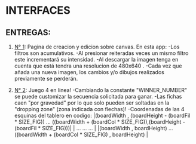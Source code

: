 # INTERFACES

## ENTREGAS:

1. [N° 1](https://ninaencinosa.github.io/INTERFACES/Entregables/1/index.html): Pagina de creacion y edicion sobre canvas.
En esta app:
-Los filtros son acumulativos.
-Al presionar reiteradas veces un mismo filtro este incrementará su intensidad.
-Al descargar la imagen tenga en cuenta que está tendra una resolucion de 480x640 .
-Cada vez que añada una nueva imagen, los cambios y/o dibujos realizados previamente se perderán.

2. [N° 2](https://ninaencinosa.github.io/INTERFACES/Entregables/2/index.html): Juego 4 en linea! 
-Cambiando la constante "WINNER_NUMBER" se puede customizar la secuencia solicitada para ganar.
-Las fichas caen "por gravedad" por lo que solo pueden ser soltadas en la "dropping zone" (zona indicada con flechas)!
-Coordenadas de las 4 esquinas del tablero en codigo:
|(boardWidth , (boardHeight - (boardFil * SIZE_FIG)) ... ((boardWidth + (boardCol * SIZE_FIG)),(boardHeight - (boardFil * SIZE_FIG)))| 
|                 ...                                ...                          ...                                                |
|(boardWidth , boardHeight)                          ... ((boardWidth + (boardCol * SIZE_FIG) , boardHeight)                         |
